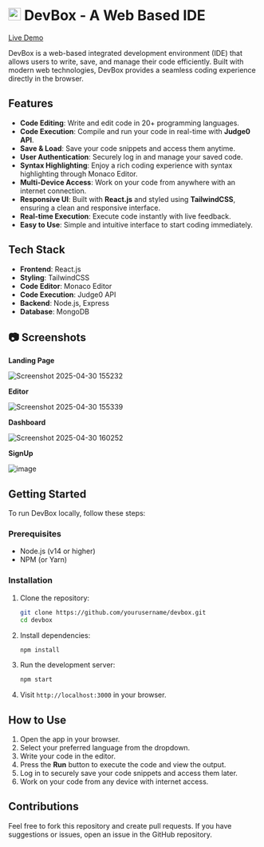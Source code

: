 # <img src="public/favicon.ico" height=25> DevBox - A Web Based IDE                                                         
[Live Demo](https://dev-box-one.vercel.app/)

DevBox is a web-based integrated development environment (IDE) that allows users to write, save, and manage their code efficiently. Built with modern web technologies, DevBox provides a seamless coding experience directly in the browser.

## Features

- **Code Editing**: Write and edit code in 20+ programming languages.
- **Code Execution**: Compile and run your code in real-time with **Judge0 API**.
- **Save & Load**: Save your code snippets and access them anytime.
- **User Authentication**: Securely log in and manage your saved code.
- **Syntax Highlighting**: Enjoy a rich coding experience with syntax highlighting through Monaco Editor.
- **Multi-Device Access**: Work on your code from anywhere with an internet connection.
- **Responsive UI**: Built with **React.js** and styled using **TailwindCSS**, ensuring a clean and responsive interface.
- **Real-time Execution**: Execute code instantly with live feedback.
- **Easy to Use**: Simple and intuitive interface to start coding immediately.

## Tech Stack

- **Frontend**: React.js
- **Styling**: TailwindCSS
- **Code Editor**: Monaco Editor
- **Code Execution**: Judge0 API
- **Backend**: Node.js, Express
- **Database**: MongoDB

## 📷 Screenshots

**Landing Page**

![Screenshot 2025-04-30 155232](https://github.com/user-attachments/assets/c8085119-2407-4026-b78f-1b0f63f48b97)


**Editor**

![Screenshot 2025-04-30 155339](https://github.com/user-attachments/assets/2258dd23-74b4-4a74-9720-09db96fa0784)


**Dashboard**

![Screenshot 2025-04-30 160252](https://github.com/user-attachments/assets/299b04fd-80b9-4273-9dfc-35384eb48319)

**SignUp**

![image](https://github.com/user-attachments/assets/d9c4434e-6dc7-4177-b2ec-ca7afe46d344)


## Getting Started

To run DevBox locally, follow these steps:

### Prerequisites

- Node.js (v14 or higher)
- NPM (or Yarn)

### Installation

1. Clone the repository:

    ```bash
    git clone https://github.com/yourusername/devbox.git
    cd devbox
    ```

2. Install dependencies:

    ```bash
    npm install
    ```

3. Run the development server:

    ```bash
    npm start
    ```

4. Visit `http://localhost:3000` in your browser.

## How to Use

1. Open the app in your browser.
2. Select your preferred language from the dropdown.
3. Write your code in the editor.
4. Press the **Run** button to execute the code and view the output.
5. Log in to securely save your code snippets and access them later.
6. Work on your code from any device with internet access.

## Contributions

Feel free to fork this repository and create pull requests. If you have suggestions or issues, open an issue in the GitHub repository.
